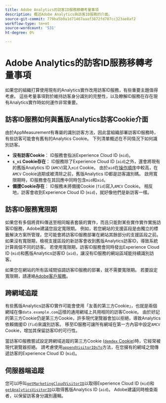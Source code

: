 ```yaml
---
title: Adobe Analytics的訪客ID服務移轉考量事項
description: 概述Adobe Analytics與訪客ID服務的介面。
source-git-commit: 779ba5b0a1d71467aaaf3872fd707cc323ae8af2
workflow-type: tm+mt
source-wordcount: '531'
ht-degree: 0%

---
```


# Adobe Analytics的訪客ID服務移轉考量事項

如果您的組織打算使用現有的Analytics實作改用訪客ID服務，有些重要主題值得考慮。 這些考量事項對於維持訪客身分識別的完整性，以及瞭解ID服務在存在現有Analytics實作時如何運作非常重要。

## 訪客ID服務如何與舊版Analytics訪客Cookie介面

由於AppMeasurement有專屬的識別訪客方法，因此當組織部署訪客ID服務時，有些訪客可能會有舊有的Analytics Cookie。 下列清單概述在不同情況下如何識別訪客。

* **沒有訪客Cookie**： ID服務會指派Experience Cloud ID (`mid`)。
* **`s_vi` Cookie存在**： ID服務除了Experience Cloud ID (`aid`)之外，還會將現有的舊版Analytics ID (`AMCV`)寫入`mid` Cookie。 由於`aid`在[操作順序](overview.md)中較高，在`AMCV` Cookie過期或被清除之前，舊版Analytics ID都是訪客識別碼。 啟用寬限期時，ID服務會在其回應中同時包含`mid`和`aid`。
* **備援Cookie存在**： ID服務未將備援Cookie (`fid`)寫入`AMCV` Cookie。 相反地，訪客會收到Experience Cloud ID (`mid`)，就好像他們是新訪客一樣。

## 訪客ID服務寬限期

如果您有多個將資料傳送至相同報表套裝的實作，而且只能對某些實作實作實施訪客ID服務，Adobe建議您設定寬限期。 例如，若您網站的支援區段是由獨立的標籤解決方案所管理，您可能會將訪客ID服務部署在網站其餘部分的支援區段之前。 如果沒有寬限期，檢視支援區段的新訪客會收到舊版Analytics訪客ID，導致系統計算兩個不同的訪客。 若使用寬限期，訪客ID服務會同時發出Experience Cloud ID (`mid`)和舊版Analytics訪客ID (`aid`)，讓沒有ID服務的網站區域能持續識別訪客。

如果您在網站的所有區域間協調訪客ID服務的部署，就不需要寬限期。 若要設定寬限期，請連絡[Adobe客戶服務](https://helpx.adobe.com/tw/marketing-cloud/contact-support.html)。

## 跨網域追蹤

有些舊版Analytics訪客ID實作可能會使用「友善的第三方Cookie」，也就是兩個網域在像`data.example.com`這樣的通用網域上共用相同的訪客Cookie。 由於好記的第三方Cookie仍是第三方Cookie，許多現代瀏覽器會加以拒絕，導致Analytics依賴備援ID (`fid`)來識別訪客。 移至ID服務可讓所有網域在第一方內容中設定`AMCV` Cookie，增加其保留訪客ID的可行性。

當訪客ID服務嘗試設定跨網域追蹤的第三方Cookie ([`demdex` Cookie](https://experienceleague.adobe.com/en/docs/id-service/using/intro/cookies))時，它經常被現代瀏覽器拒絕。 請考慮使用[`appendVisitorIDsTo`](https://experienceleague.adobe.com/en/docs/id-service/using/id-service-api/methods/appendvisitorid)方法，在您擁有的網域之間傳遞訪客的Experience Cloud ID (`mid`)。

## 伺服器端追蹤

您可以呼叫[`getMarketingCloudVisitorID`](https://experienceleague.adobe.com/en/docs/id-service/using/id-service-api/methods/getmcvid)以取得Experience Cloud ID (`mid`)和[`getAnalyticsVisitorID`](https://experienceleague.adobe.com/en/docs/id-service/using/id-service-api/methods/getanalyticsvisitorid)以取得舊版Analytics ID (`aid`)。 Adobe建議同時檢查兩者，以保留訪客身分識別邏輯。
